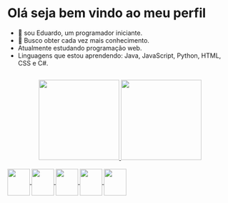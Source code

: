 <h1>Olá seja bem vindo ao meu perfil</h1>

- 👋 sou Eduardo, um programador iniciante.
- 🌱 Busco obter cada vez mais conhecimento.
- Atualmente estudando programação web.
- Linguagens que estou aprendendo: Java, JavaScript, Python, HTML, CSS e C#.

##

<div align="center">
  <a href="https://github.com/Eduardo4456">
  <img height="180em" src="https://github-readme-stats.vercel.app/api?username=Eduardo4456&show_icons=true&theme=dark&include_all_commits=true&count_private=true"/>
  <img height="180em" src="https://github-readme-stats.vercel.app/api/top-langs/?username=Eduardo4456&layout=compact&langs_count=7&theme=dark"/>
</div>
  
<div style="display: inline_block"><br>
  <img align="center" height="60" width="50" src="https://cdn.jsdelivr.net/gh/devicons/devicon/icons/python/python-original.svg" />
  <img align="center" height="60" width="50" src="https://cdn.jsdelivr.net/gh/devicons/devicon/icons/java/java-original.svg" />
  <img align="center" height="60" width="50" src="https://cdn.jsdelivr.net/gh/devicons/devicon/icons/javascript/javascript-original.svg" />
  <img align="center" height="60" width="50" src="https://cdn.jsdelivr.net/gh/devicons/devicon/icons/html5/html5-original.svg" />
  <img align="center" height="60" width="50" src="https://cdn.jsdelivr.net/gh/devicons/devicon/icons/css3/css3-original.svg" />
</div>
  
##
